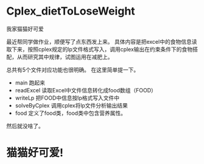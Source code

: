 # Cplex_dietToLoseWeight
我家猫猫好可爱

最近帮同学做作业，顺便写了点东西发上来。
具体内容是把excel中的食物信息读取下来，按照cplex规定的lp文件格式写入，调用cplex输出在约束条件下的食物搭配，从而研究其中规律，试图运用在减肥上。

总共有5个文件对应功能也很明确。
在这里简单提一下。
* main 跑起来
* readExcel 读取Excel中文件信息转化成food数组（FOOD）
* writeLp 把FOOD中信息按lp格式写入文件中
* solveByCplex 调用cplex将lp文件分析输出结果
* food 定义了food类，food类中包含营养属性。

然后就没啥了。
# 猫猫好可爱!
